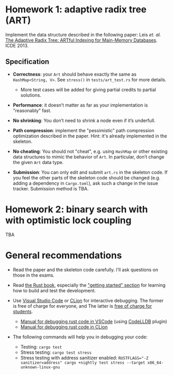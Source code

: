 # Homework 1: adaptive radix tree (ART)

Implement the data structure described in the following paper: Leis *et. al.* [The Adaptive Radix
Tree: ARTful Indexing for Main-Memory Databases](https://db.in.tum.de/~leis/papers/ART.pdf).  ICDE
2013.

<!-- Leis *et. al.* [The ART of Practical
Synchronization](https://db.in.tum.de/~leis/papers/artsync.pdf).  DaMoN 2016. -->


## Specification

- **Correctness**: your `Art` should behave exactly the same as `HashMap<String, V>`.  See
  `stress()` in `tests/art_test.rs` for more details.

    + More test cases will be added for giving partial credits to partial solutions.

- **Performance**: it doesn’t matter as far as your implementation is "reasonably" fast.

- **No shrinking**: You don’t need to shrink a node even if it’s underfull.

- **Path compression**: implement the "pessimistic" path compression optimization described in the
  paper. Hint: it's already implemented in the skeleton.

- **No cheating**: You should not "cheat", e.g. using `HashMap` or other existing data structures to
  mimic the behavior of `Art`. In particular, don’t change the given `Art` data type.

- **Submission**: You can only edit and submit `art.rs` in the skeleton code. If you feel the other
  parts of the skeleton code should be changed (e.g. adding a dependency in `Cargo.toml`), ask such
  a change in the issue tracker. Submission method is TBA.


# Homework 2: binary search with with optimistic lock coupling

TBA


# General recommendations

- Read the paper and the skeleton code carefully.  I'll ask questions on those in the exams.

- Read [the Rust book](https://doc.rust-lang.org/book/), especially the ["getting started"
  section](https://doc.rust-lang.org/book/ch01-00-getting-started.html) for learning how to build
  and test the development.

- Use [Visual Studio Code](https://code.visualstudio.com/) or
  [CLion](https://www.jetbrains.com/clion/) for interactive debugging.  The former is free of charge
  for everyone, and The latter is [free of charge for students](https://www.jetbrains.com/student/).
    + [Manual for debugging rust code in
      VSCode](https://www.forrestthewoods.com/blog/how-to-debug-rust-with-visual-studio-code/)
      (using [CodeLLDB](https://marketplace.visualstudio.com/items?itemName=vadimcn.vscode-lldb)
      plugin)
    + [Manual for debugging rust code in
      CLion](https://www.jetbrains.com/help/clion/rust-support.html)

- The following commands will help you in debugging your code:
    + Testing: `cargo test`
    + Stress testing: `cargo test stress`
    + Stress testing with address sanitizer enabled: `RUSTFLAGS="-Z sanitizer=address" cargo
      +nightly test stress --target x86_64-unknown-linux-gnu`
